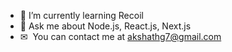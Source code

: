 * 🚀 I’m currently learning Recoil
* 💬 Ask me about Node.js, React.js, Next.js
* ✉  You can contact me at [akshathg7@gmail.com](mailto:akshathg7@gmail.com)
    </a>

